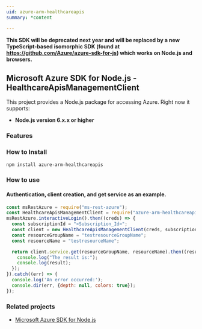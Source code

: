 ```yaml
---
uid: azure-arm-healthcareapis
summary: *content

---
```

**This SDK will be deprecated next year and will be replaced by a new TypeScript-based isomorphic SDK (found at https://github.com/Azure/azure-sdk-for-js) which works on Node.js and browsers.**
## Microsoft Azure SDK for Node.js - HealthcareApisManagementClient

This project provides a Node.js package for accessing Azure. Right now it supports:
- **Node.js version 6.x.x or higher**

### Features


### How to Install

```bash
npm install azure-arm-healthcareapis
```

### How to use

#### Authentication, client creation, and get service as an example.

```javascript
const msRestAzure = require("ms-rest-azure");
const HealthcareApisManagementClient = require("azure-arm-healthcareapis");
msRestAzure.interactiveLogin().then((creds) => {
  const subscriptionId = "<Subscription_Id>";
  const client = new HealthcareApisManagementClient(creds, subscriptionId);
  const resourceGroupName = "testresourceGroupName";
  const resourceName = "testresourceName";

  return client.service.get(resourceGroupName, resourceName).then((result) => {
    console.log("The result is:");
    console.log(result);
  });
}).catch((err) => {
  console.log('An error occurred:');
  console.dir(err, {depth: null, colors: true});
});
```
### Related projects

- [Microsoft Azure SDK for Node.js](https://github.com/Azure/azure-sdk-for-node)
